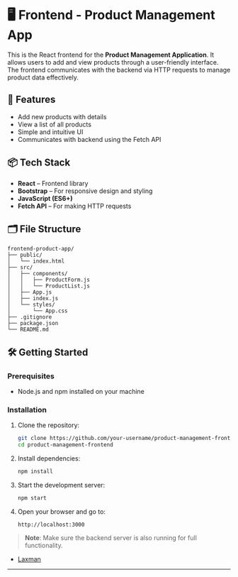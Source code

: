 # 🖥️ Frontend - Product Management App

This is the React frontend for the **Product Management Application**. It allows users to add and view products through a user-friendly interface. The frontend communicates with the backend via HTTP requests to manage product data effectively.

## 🚀 Features

- Add new products with details
- View a list of all products
- Simple and intuitive UI
- Communicates with backend using the Fetch API

## 📦 Tech Stack

- **React** – Frontend library
- **Bootstrap** – For responsive design and styling
- **JavaScript (ES6+)**
- **Fetch API** – For making HTTP requests

## 🗂️ File Structure

```
frontend-product-app/
├── public/
│   └── index.html
├── src/
│   ├── components/
│   │   ├── ProductForm.js
│   │   └── ProductList.js
│   ├── App.js
│   ├── index.js
│   └── styles/
│       └── App.css
├── .gitignore
├── package.json
└── README.md
```

## 🛠️ Getting Started

### Prerequisites

- Node.js and npm installed on your machine

### Installation

1. Clone the repository:
   ```bash
   git clone https://github.com/your-username/product-management-frontend.git
   cd product-management-frontend
   ```

2. Install dependencies:
   ```bash
   npm install
   ```

3. Start the development server:
   ```bash
   npm start
   ```

4. Open your browser and go to:
   ```
   http://localhost:3000
   ```

> **Note**: Make sure the backend server is also running for full functionality.



- [Laxman](https://github.com/laxman006)

---

